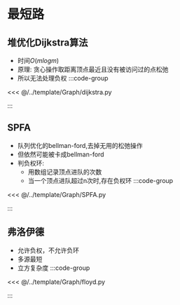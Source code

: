 # 最短路

## 堆优化Dijkstra算法
- 时间$O(mlogm)$ 
- 原理: 贪心操作取距离顶点最近且没有被访问过的点松弛
- 所以无法处理负权
:::code-group

<<< @/../template/Graph/dijkstra.py

:::

## SPFA
- 队列优化的bellman-ford,去掉无用的松弛操作
- 但依然可能被卡成bellman-ford
- 判负权环:
    - 用数组记录顶点进队的次数
    - 当一个顶点进队超过n次时,存在负权环
:::code-group

<<< @/../template/Graph/SPFA.py

:::

## 弗洛伊德
- 允许负权，不允许负环
- 多源最短
- 立方复杂度
:::code-group

<<< @/../template/Graph/floyd.py

:::